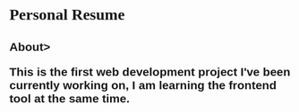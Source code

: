 <h1 style="font-family: Trocchi;"> Personal Resume </h1>
<h2 style="font-family: Arial; font-color: Cyan"> About>
  <p>
      This is the first web development project I've been currently working on, I am learning the frontend tool at the same time. 
  </p>
</h2>

